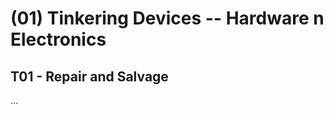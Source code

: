 # (01) Tinkering Devices -- Hardware n Electronics

## T01 - Repair and Salvage
...





<!--


see [devices](/SLIT-projects/02-Hardware_Tinkering/devices.md)


## projects

random ideas:
- DIY NAS
- DIY ROUTER
- mod consoles
- jailbreak smartabs

### A5920-Upgrade_or_Repurpose




-->